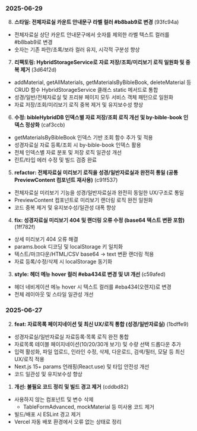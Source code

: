 ### 2025-06-29

8. **스타일: 전체자료실 카운트 안내문구 라벨 컬러 #b8bab9로 변경** (93fc94a)
  - 전체자료실 상단 카운트 안내문구에서 숫자를 제외한 라벨 텍스트 컬러를 #b8bab9로 변경
  - 숫자는 기존 파란/초록/보라 컬러 유지, 시각적 구분성 향상

7. **리팩토링: HybridStorageService로 자료 저장/조회/미리보기 로직 일원화 및 중복 제거** (3d64f2d)
  - addMaterial, getAllMaterials, getMaterialsByBibleBook, deleteMaterial 등 CRUD 함수 HybridStorageService 클래스 static 메서드로 통합
  - 성경/일반/전체자료실 및 프리뷰 페이지 모두 서비스 객체 패턴으로 일원화
  - 자료 저장/조회/미리보기 로직 중복 제거 및 유지보수성 향상

6. **수정: bibleHybridDB 인덱스별 자료 저장/조회 로직 개선 및 by-bible-book 인덱스 정상화** (caf3ccb)
  - getMaterialsByBibleBook 인덱스 기반 조회 함수 추가 및 적용
  - 성경자료실 자료 등록/조회 시 by-bible-book 인덱스 활용
  - 전체 인덱스별 자료 분포 및 저장 로직 일관성 개선
  - 린트/타입 에러 수정 및 빌드 검증 완료

5. **refactor: 전체자료실 미리보기 로직을 성경/일반자료실과 완전히 통일 (공통 PreviewContent 컴포넌트 재사용)** (c91f537)
  - 전체자료실 미리보기 기능을 성경/일반자료실과 완전히 동일한 UX/구조로 통일
  - PreviewContent 컴포넌트로 미리보기 랜더링 로직 완전 일원화
  - 코드 중복 제거 및 유지보수성/일관성 대폭 향상

4. **fix: 성경자료실 미리보기 404 및 랜더링 오류 수정 (base64 텍스트 변환 포함)** (1ff782f)
  - 상세 미리보기 404 오류 해결
  - params.book 디코딩 및 localStorage 키 일치화
  - 텍스트/마크다운/HTML/CSV base64 → text 변환 랜더링 적용
  - 자료 등록/수정/삭제 시 localStorage 동기화

3. **style: 헤더 메뉴 hover 컬러 #eba434로 변경 및 UI 개선** (c59afed)
  - 헤더 네비게이션 메뉴 hover 시 텍스트 컬러를 #eba434(오렌지)로 변경
  - 전체 레이아웃 및 스타일 일관성 개선

### 2025-06-27

2. **feat: 자료목록 페이지네이션 및 최신 UX/로직 통합 (성경/일반자료실)** (1bdffe9)
  - 성경자료실/일반자료실 자료등록·목록 로직 완전 통합
  - 자료목록 테이블 페이지네이션(10/20/30개 보기) 및 수량 선택 드롭다운 추가
  - 입력 활성화, 파일 업로드, 인라인 수정, 삭제, 다운로드, 검색/필터, 모달 등 최신 UX/로직 적용
  - Next.js 15+ params 언래핑(React.use) 및 타입 안전성 개선
  - 코드 일관성 및 유지보수성 향상

1. **개선: 불필요 코드 정리 및 빌드 경고 제거** (cddbd82)
  - 사용하지 않는 컴포넌트 및 변수 삭제
    - TableFormAdvanced, mockMaterial 등 미사용 코드 제거
  - 빌드/배포 시 ESLint 경고 제거
  - Vercel 자동 배포 환경에서 오류 없는 상태로 정리
